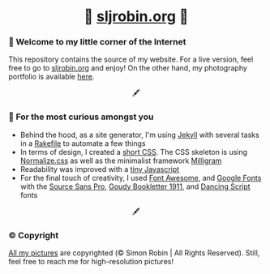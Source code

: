 <h1 align="center">🔗 <a href="https://sljrobin.org" title="sljrobin.org">sljrobin.org</a> 🔗</h1>

### 👋 Welcome to my little corner of the Internet
This repository contains the source of my website. For a live version, feel free to go to [sljrobin.org](https://sljrobin.org) and enjoy! On the other hand, my photography portfolio is available [here](https://sljrobin.org/photography/).

<p align="center">🖋️</p>

### 🔎 For the most curious amongst you
* Behind the hood, as a site generator, I'm using [Jekyll](https://jekyllrb.com/) with several tasks in a [Rakefile](https://ruby.github.io/rake/doc/rakefile_rdoc.html) to automate a few things
* In terms of design, I created a [short CSS](./assets/css/style.css). The CSS skeleton is using [Normalize.css](https://necolas.github.io/normalize.css/) as well as the minimalist framework [Milligram](https://milligram.io/)
* Readability was improved with a [tiny Javascript](./assets/js/scroll.js)
* For the final touch of creativity, I used [Font Awesome](https://fontawesome.com/), and [Google Fonts](https://fonts.google.com/) with the [Source Sans Pro](https://fonts.google.com/specimen/Source+Sans+Pro), [Goudy Bookletter 1911](https://fonts.google.com/specimen/Goudy+Bookletter+1911), and [Dancing Script](https://fonts.google.com/specimen/Dancing+Script) fonts

<p align="center">🖋️</p>

### ©️ Copyright
[All my pictures](https://sljrobin.org/photography/) are copyrighted (© Simon Robin | All Rights Reserved). Still, feel free to reach me for high-resolution pictures!